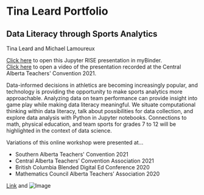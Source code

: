 # Tina Leard Portfolio

## Data Literacy through Sports Analytics
Tina Leard and Michael Lamoureux

<a href = "https://hub.gke2.mybinder.org/user/tinal5-sports-o6j4x2ie/notebooks/sports.ipynb" target="_blank">Click here</a> to open this Jupyter RISE presentation in myBinder.
<br><a href = "https://vimeo.com/510567406" target="_blank">Click here</a> to open a video of the presentation recorded at the Central Alberta Teachers' Convention 2021.

Data-informed decisions in athletics are becoming increasingly popular, and technology is providing the opportunity to make sports analytics more approachable. Analyzing data on team performance can provide insight into game play while making data literacy meaningful. We situate computational thinking within data literacy, talk about possibilities for data collection, and explore data analysis with Python in Jupyter notebooks. Connections to math, physical education, and team sports for grades 7 to 12 will be highlighted in the context of data science.

Variations of this online workshop were presented at...
- Southern Alberta Teachers' Convention 2021
- Central Alberta Teachers’ Convention Association 2021
- British Columbia Blended Digital Ed Conference 2020
- Mathematics Council Alberta Teachers’ Association 2020

[Link](url) and ![Image](src)

